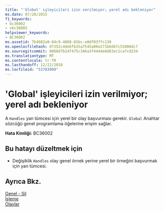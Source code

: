 ```yaml
---
title: "'Global' işleyicileri izin verilmiyor; yerel adı bekleniyor"
ms.date: 07/20/2015
f1_keywords:
- bc36002
- vbc36002
helpviewer_keywords:
- BC36002
ms.assetid: 7b4602a9-84c9-4068-81bc-e8df03ffc130
ms.openlocfilehash: 87352c4debfb35a7545a06e271b6d47c53406dc7
ms.sourcegitcommit: 0888d7b24f475c346a3f444de8d83ec1ca7cd234
ms.translationtype: MT
ms.contentlocale: tr-TR
ms.lasthandoff: 12/22/2018
ms.locfileid: "53783099"
---
```

# <a name="global-not-allowed-in-handles-local-name-expected"></a>'Global' işleyicileri izin verilmiyor; yerel adı bekleniyor
A `Handles` yan tümcesi için yerel bir olay başvurması gerekir. `Global` Anahtar sözcüğü genel programlama öğelerine erişim sağlar.  
  
 **Hata Kimliği:** BC36002  
  
## <a name="to-correct-this-error"></a>Bu hatayı düzeltmek için  
  
-   Değişiklik `Handles` olay genel örnek yerine yerel bir örneğini başvurmak için yan tümcesi.  
  
## <a name="see-also"></a>Ayrıca Bkz.  
 [Genel - Sil](https://msdn.microsoft.com/library/18c8ba14-40f6-4978-8096-6a5852324635)  
 [İşleme](../../visual-basic/language-reference/statements/handles-clause.md)  
 [Olaylar](../../visual-basic/programming-guide/language-features/events/index.md)
